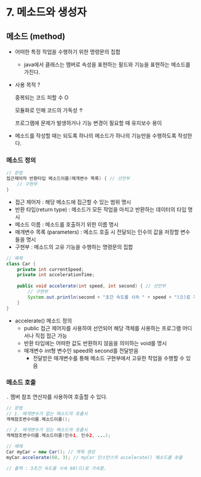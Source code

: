 # 7. 메소드와 생성자

## 메소드 (method)

- 어떠한 특정 작업을 수행하기 위한 명령문의 집합
  - java에서 클래스는 멤버로 속성을 표현하는 필드와 기능을 표현하는 메소드를 가진다.

- 사용 목적 ?

  중복되는 코드 피할 수 O

  모듈화로 인해 코드의 가독성 ↑

  프로그램에 문제가 발생하거나 기능 변경이 필요할 때 유지보수 용이

- 메소드를 작성할 때는 되도록 하나의 메소드가 하나의 기능만을 수행하도록 작성한다.

### 메소드 정의

```java
// 문법 
접근제어자 반환타입 메소드이름(매개변수 목록) { // 선언부
    // 구현부
}
```

- 접근 제어자 : 해당 메소드에 접근할 수 있는 범위 명시
- 반환 타입(return type) : 메소드가 모든 작업을 마치고 반환하는 데이터의 타입 명시
- 메소드 이름 : 메소드를 호출하기 위한 이름 명시
- 매개변수 목록 (parameters) : 메소드 호출 시 전달되는 인수의 값을 저장할 변수들을 명시
- 구현부 : 메소드의 고유 기능을 수행하는 명령문의 집합



```java
// 예제
class Car {
    private int currentSpeed;
    private int accelerationTime;
    
    public void accelerate(int speed, int second) { // 선언부
        // 구현부
        System.out.println(second + "초간 속도를 시속 " + speed + "(으)로 가속함.");
    }
}
```

- accelerate() 메소드 정의
  - public 접근 제어자를 사용하여 선언되어 해당 객체를 사용하는 프로그램 어디서나 직접 접근 가능
  - 반환 타입에는 어떠한 값도 반환하지 않음을 의미하는 void를 명시
  - 매개변수 int형 변수인 speed와 second를 전달받음
    - 전달받은 매개변수를 통해 메소드 구현부에서 고유한 작업을 수행할 수 있음

### 메소드 호출

`.` 멤버 참조 연산자를 사용하여 호출할 수 있다.

```java
// 문법
// 1. 매개변수가 없는 메소드의 호출시
객체참조변수이름.메소드이름();

// 2. 매개변수가 있는 메소드의 호출시
객체참조변수이름.메소드이름(인수1, 인수2, ...);
```



```java
// 예제
Car myCar = new Car(); // 객체 생성
myCar.accelerate(60, 3); // myCar 인스턴스의 accelerate() 메소드를 호출

// 출력 : 3초간 속도를 시속 60(으)로 가속함.
```

